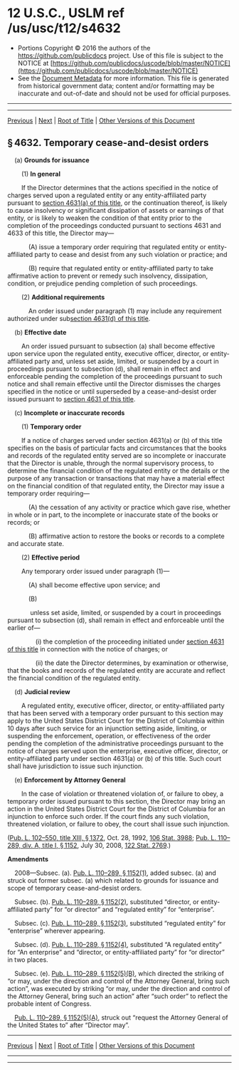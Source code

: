 ---
---

# 12 U.S.C., USLM ref /us/usc/t12/s4632

* Portions Copyright © 2016 the authors of the https://github.com/publicdocs project.
  Use of this file is subject to the NOTICE at [https://github.com/publicdocs/uscode/blob/master/NOTICE](https://github.com/publicdocs/uscode/blob/master/NOTICE)
* See the [Document Metadata](././../../../../..//README.md) for more information.
  This file is generated from historical government data; content and/or formatting may be inaccurate and out-of-date and should not be used for official purposes.

----------
----------

[Previous](./../../../../..//us/usc/t12/ch46/schIII/m__us_usc_t12_s4631.md) | [Next](./../../../../..//us/usc/t12/ch46/schIII/m__us_usc_t12_s4633.md) | [Root of Title](./../../../../../) | [Other Versions of this Document](https://publicdocs.github.io/go/links?ns=uslm&ref=%2Fus%2Fusc%2Ft12%2Fs4632)

## § 4632. Temporary cease-and-desist orders

    (a) __Grounds for issuance__ 

        (1) __In general__ 

        If the Director determines that the actions specified in the notice of charges served upon a regulated entity or any entity-affiliated party pursuant to [section 4631(a) of this title][/us/usc/t12/s4631/a], or the continuation thereof, is likely to cause insolvency or significant dissipation of assets or earnings of that entity, or is likely to weaken the condition of that entity prior to the completion of the proceedings conducted pursuant to sections 4631 and 4633 of this title, the Director may—

            (A) issue a temporary order requiring that regulated entity or entity-affiliated party to cease and desist from any such violation or practice; and

            (B) require that regulated entity or entity-affiliated party to take affirmative action to prevent or remedy such insolvency, dissipation, condition, or prejudice pending completion of such proceedings.

        (2) __Additional requirements__ 

            An order issued under paragraph (1) may include any requirement authorized under sub[section 4631(d) of this title][/us/usc/t12/s4631/d].

    (b) __Effective date__ 

        An order issued pursuant to subsection (a) shall become effective upon service upon the regulated entity, executive officer, director, or entity-affiliated party and, unless set aside, limited, or suspended by a court in proceedings pursuant to subsection (d), shall remain in effect and enforceable pending the completion of the proceedings pursuant to such notice and shall remain effective until the Director dismisses the charges specified in the notice or until superseded by a cease-and-desist order issued pursuant to [section 4631 of this title][/us/usc/t12/s4631].

    (c) __Incomplete or inaccurate records__ 

        (1) __Temporary order__ 

        If a notice of charges served under section 4631(a) or (b) of this title specifies on the basis of particular facts and circumstances that the books and records of the regulated entity served are so incomplete or inaccurate that the Director is unable, through the normal supervisory process, to determine the financial condition of the regulated entity or the details or the purpose of any transaction or transactions that may have a material effect on the financial condition of that regulated entity, the Director may issue a temporary order requiring—

            (A) the cessation of any activity or practice which gave rise, whether in whole or in part, to the incomplete or inaccurate state of the books or records; or

            (B) affirmative action to restore the books or records to a complete and accurate state.

        (2) __Effective period__ 

        Any temporary order issued under paragraph (1)—

            (A) shall become effective upon service; and

            (B)

             unless set aside, limited, or suspended by a court in proceedings pursuant to subsection (d), shall remain in effect and enforceable until the earlier of—

                (i) the completion of the proceeding initiated under [section 4631 of this title][/us/usc/t12/s4631] in connection with the notice of charges; or

                (ii) the date the Director determines, by examination or otherwise, that the books and records of the regulated entity are accurate and reflect the financial condition of the regulated entity.

    (d) __Judicial review__ 

        A regulated entity, executive officer, director, or entity-affiliated party that has been served with a temporary order pursuant to this section may apply to the United States District Court for the District of Columbia within 10 days after such service for an injunction setting aside, limiting, or suspending the enforcement, operation, or effectiveness of the order pending the completion of the administrative proceedings pursuant to the notice of charges served upon the enterprise, executive officer, director, or entity-affiliated party under section 4631(a) or (b) of this title. Such court shall have jurisdiction to issue such injunction.

    (e) __Enforcement by Attorney General__ 

        In the case of violation or threatened violation of, or failure to obey, a temporary order issued pursuant to this section, the Director may bring an action in the United States District Court for the District of Columbia for an injunction to enforce such order. If the court finds any such violation, threatened violation, or failure to obey, the court shall issue such injunction.

([Pub. L. 102–550, title XIII, § 1372][/us/pl/102/550/s1372], Oct. 28, 1992, [106 Stat. 3988][/us/stat/106/3988]; [Pub. L. 110–289, div. A, title I, § 1152][/us/pl/110/289/s1152], July 30, 2008, [122 Stat. 2769][/us/stat/122/2769].)

 __Amendments__ 

    2008—Subsec. (a). [Pub. L. 110–289, § 1152(1)][/us/pl/110/289/s1152/1], added subsec. (a) and struck out former subsec. (a) which related to grounds for issuance and scope of temporary cease-and-desist orders.

    Subsec. (b). [Pub. L. 110–289, § 1152(2)][/us/pl/110/289/s1152/2], substituted “director, or entity-affiliated party” for “or director” and “regulated entity” for “enterprise”.

    Subsec. (c). [Pub. L. 110–289, § 1152(3)][/us/pl/110/289/s1152/3], substituted “regulated entity” for “enterprise” wherever appearing.

    Subsec. (d). [Pub. L. 110–289, § 1152(4)][/us/pl/110/289/s1152/4], substituted “A regulated entity” for “An enterprise” and “director, or entity-affiliated party” for “or director” in two places.

    Subsec. (e). [Pub. L. 110–289, § 1152(5)(B)][/us/pl/110/289/s1152/5/B], which directed the striking of “or may, under the direction and control of the Attorney General, bring such action”, was executed by striking “or may, under the direction and control of the Attorney General, bring such an action” after “such order” to reflect the probable intent of Congress.

    [Pub. L. 110–289, § 1152(5)(A)][/us/pl/110/289/s1152/5/A], struck out “request the Attorney General of the United States to” after “Director may”.

----------

[Previous](./../../../../..//us/usc/t12/ch46/schIII/m__us_usc_t12_s4631.md) | [Next](./../../../../..//us/usc/t12/ch46/schIII/m__us_usc_t12_s4633.md) | [Root of Title](./../../../../../) | [Other Versions of this Document](https://publicdocs.github.io/go/links?ns=uslm&ref=%2Fus%2Fusc%2Ft12%2Fs4632)

----------
----------

[/us/usc/t12/s4631/a]: https://publicdocs.github.io/go/links?ns=uslm&ref=%2Fus%2Fusc%2Ft12%2Fs4631%2Fa
[/us/usc/t12/s4631/d]: https://publicdocs.github.io/go/links?ns=uslm&ref=%2Fus%2Fusc%2Ft12%2Fs4631%2Fd
[/us/usc/t12/s4631]: https://publicdocs.github.io/go/links?ns=uslm&ref=%2Fus%2Fusc%2Ft12%2Fs4631
[/us/usc/t12/s4631]: https://publicdocs.github.io/go/links?ns=uslm&ref=%2Fus%2Fusc%2Ft12%2Fs4631
[/us/pl/102/550/s1372]: https://publicdocs.github.io/go/links?ns=uslm&ref=%2Fus%2Fpl%2F102%2F550%2Fs1372
[/us/stat/106/3988]: https://publicdocs.github.io/go/links?ns=uslm&ref=%2Fus%2Fstat%2F106%2F3988
[/us/pl/110/289/s1152]: https://publicdocs.github.io/go/links?ns=uslm&ref=%2Fus%2Fpl%2F110%2F289%2Fs1152
[/us/stat/122/2769]: https://publicdocs.github.io/go/links?ns=uslm&ref=%2Fus%2Fstat%2F122%2F2769
[/us/pl/110/289/s1152/1]: https://publicdocs.github.io/go/links?ns=uslm&ref=%2Fus%2Fpl%2F110%2F289%2Fs1152%2F1
[/us/pl/110/289/s1152/2]: https://publicdocs.github.io/go/links?ns=uslm&ref=%2Fus%2Fpl%2F110%2F289%2Fs1152%2F2
[/us/pl/110/289/s1152/3]: https://publicdocs.github.io/go/links?ns=uslm&ref=%2Fus%2Fpl%2F110%2F289%2Fs1152%2F3
[/us/pl/110/289/s1152/4]: https://publicdocs.github.io/go/links?ns=uslm&ref=%2Fus%2Fpl%2F110%2F289%2Fs1152%2F4
[/us/pl/110/289/s1152/5/B]: https://publicdocs.github.io/go/links?ns=uslm&ref=%2Fus%2Fpl%2F110%2F289%2Fs1152%2F5%2FB
[/us/pl/110/289/s1152/5/A]: https://publicdocs.github.io/go/links?ns=uslm&ref=%2Fus%2Fpl%2F110%2F289%2Fs1152%2F5%2FA


